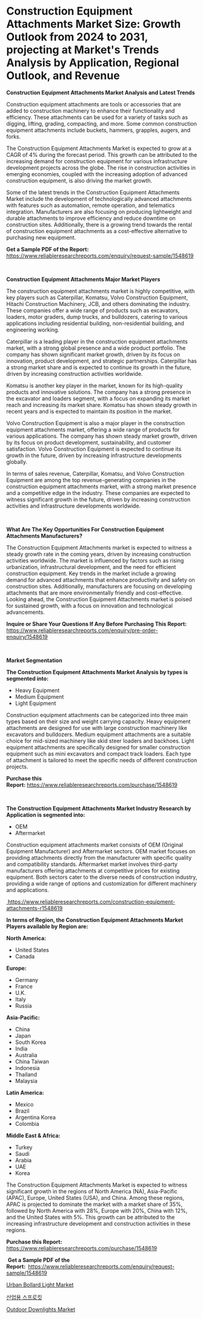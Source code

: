 <p><h1>Construction Equipment Attachments Market Size: Growth Outlook from 2024 to 2031, projecting at Market's Trends Analysis by Application, Regional Outlook, and Revenue</h1></p><p><strong>Construction Equipment Attachments Market Analysis and Latest Trends</strong></p>
<p><p>Construction equipment attachments are tools or accessories that are added to construction machinery to enhance their functionality and efficiency. These attachments can be used for a variety of tasks such as digging, lifting, grading, compacting, and more. Some common construction equipment attachments include buckets, hammers, grapples, augers, and forks.</p><p>The Construction Equipment Attachments Market is expected to grow at a CAGR of 4% during the forecast period. This growth can be attributed to the increasing demand for construction equipment for various infrastructure development projects across the globe. The rise in construction activities in emerging economies, coupled with the increasing adoption of advanced construction equipment, is also driving the market growth.</p><p>Some of the latest trends in the Construction Equipment Attachments Market include the development of technologically advanced attachments with features such as automation, remote operation, and telematics integration. Manufacturers are also focusing on producing lightweight and durable attachments to improve efficiency and reduce downtime on construction sites. Additionally, there is a growing trend towards the rental of construction equipment attachments as a cost-effective alternative to purchasing new equipment.</p></p>
<p><strong>Get a Sample PDF of the Report:&nbsp;</strong> <a href="https://www.reliableresearchreports.com/enquiry/request-sample/1548619">https://www.reliableresearchreports.com/enquiry/request-sample/1548619</a></p>
<p>&nbsp;</p>
<p><strong>Construction Equipment Attachments Major Market Players</strong></p>
<p><p>The construction equipment attachments market is highly competitive, with key players such as Caterpillar, Komatsu, Volvo Construction Equipment, Hitachi Construction Machinery, JCB, and others dominating the industry. These companies offer a wide range of products such as excavators, loaders, motor graders, dump trucks, and bulldozers, catering to various applications including residential building, non-residential building, and engineering working.</p><p>Caterpillar is a leading player in the construction equipment attachments market, with a strong global presence and a wide product portfolio. The company has shown significant market growth, driven by its focus on innovation, product development, and strategic partnerships. Caterpillar has a strong market share and is expected to continue its growth in the future, driven by increasing construction activities worldwide.</p><p>Komatsu is another key player in the market, known for its high-quality products and innovative solutions. The company has a strong presence in the excavator and loaders segment, with a focus on expanding its market reach and increasing its market share. Komatsu has shown steady growth in recent years and is expected to maintain its position in the market.</p><p>Volvo Construction Equipment is also a major player in the construction equipment attachments market, offering a wide range of products for various applications. The company has shown steady market growth, driven by its focus on product development, sustainability, and customer satisfaction. Volvo Construction Equipment is expected to continue its growth in the future, driven by increasing infrastructure developments globally.</p><p>In terms of sales revenue, Caterpillar, Komatsu, and Volvo Construction Equipment are among the top revenue-generating companies in the construction equipment attachments market, with a strong market presence and a competitive edge in the industry. These companies are expected to witness significant growth in the future, driven by increasing construction activities and infrastructure developments worldwide.</p></p>
<p>&nbsp;</p>
<p><strong>What Are The Key Opportunities For Construction Equipment Attachments Manufacturers?</strong></p>
<p><p>The Construction Equipment Attachments market is expected to witness a steady growth rate in the coming years, driven by increasing construction activities worldwide. The market is influenced by factors such as rising urbanization, infrastructural development, and the need for efficient construction equipment. Key trends in the market include a growing demand for advanced attachments that enhance productivity and safety on construction sites. Additionally, manufacturers are focusing on developing attachments that are more environmentally friendly and cost-effective. Looking ahead, the Construction Equipment Attachments market is poised for sustained growth, with a focus on innovation and technological advancements.</p></p>
<p><strong>Inquire or Share Your Questions If Any Before Purchasing This Report:</strong> <a href="https://www.reliableresearchreports.com/enquiry/pre-order-enquiry/1548619">https://www.reliableresearchreports.com/enquiry/pre-order-enquiry/1548619</a></p>
<p>&nbsp;</p>
<p><strong>Market Segmentation</strong></p>
<p><strong>The Construction Equipment Attachments Market Analysis by types is segmented into:</strong></p>
<p><ul><li>Heavy Equipment</li><li>Medium Equipment</li><li>Light Equipment</li></ul></p>
<p><p>Construction equipment attachments can be categorized into three main types based on their size and weight carrying capacity. Heavy equipment attachments are designed for use with large construction machinery like excavators and bulldozers. Medium equipment attachments are a suitable choice for mid-sized machinery like skid steer loaders and backhoes. Light equipment attachments are specifically designed for smaller construction equipment such as mini excavators and compact track loaders. Each type of attachment is tailored to meet the specific needs of different construction projects.</p></p>
<p><strong>Purchase this Report:&nbsp;</strong><a href="https://www.reliableresearchreports.com/purchase/1548619">https://www.reliableresearchreports.com/purchase/1548619</a></p>
<p>&nbsp;</p>
<p><strong>The Construction Equipment Attachments Market Industry Research by Application is segmented into:</strong></p>
<p><ul><li>OEM</li><li>Aftermarket</li></ul></p>
<p><p>Construction equipment attachments market consists of OEM (Original Equipment Manufacturer) and Aftermarket sectors. OEM market focuses on providing attachments directly from the manufacturer with specific quality and compatibility standards. Aftermarket market involves third-party manufacturers offering attachments at competitive prices for existing equipment. Both sectors cater to the diverse needs of construction industry, providing a wide range of options and customization for different machinery and applications.</p></p>
<p><a href="https://www.reliableresearchreports.com/construction-equipment-attachments-r1548619">&nbsp;https://www.reliableresearchreports.com/construction-equipment-attachments-r1548619</a></p>
<p><strong>In terms of Region, the Construction Equipment Attachments Market Players available by Region are:</strong></p>
<p>
    <p> <strong> North America: </strong>
        <ul>
            <li>United States</li>
            <li>Canada</li>
        </ul>
        </p> 
    <p> <strong> Europe: </strong>
        <ul>
            <li>Germany</li>
            <li>France</li>
            <li>U.K.</li>
            <li>Italy</li>
            <li>Russia</li>
        </ul>
        </p> 
    <p> <strong> Asia-Pacific: </strong>
        <ul>
            <li>China</li>
            <li>Japan</li>
            <li>South Korea</li>
            <li>India</li>
            <li>Australia</li>
            <li>China Taiwan</li>
            <li>Indonesia</li>
            <li>Thailand</li>
            <li>Malaysia</li>
        </ul>
        </p> 
    <p> <strong> Latin America: </strong>
        <ul>
            <li>Mexico</li>
            <li>Brazil</li>
            <li>Argentina Korea</li>
            <li>Colombia</li>
        </ul>
        </p> 
    <p> <strong> Middle East & Africa: </strong>
        <ul>
            <li>Turkey</li>
            <li>Saudi</li>
            <li>Arabia</li>
            <li>UAE</li>
            <li>Korea</li>
        </ul>
    </p>
    </p>
<p><p>The Construction Equipment Attachments Market is expected to witness significant growth in the regions of North America (NA), Asia-Pacific (APAC), Europe, United States (USA), and China. Among these regions, APAC is projected to dominate the market with a market share of 35%, followed by North America with 28%, Europe with 20%, China with 12%, and the United States with 5%. This growth can be attributed to the increasing infrastructure development and construction activities in these regions.</p></p>
<p><strong>Purchase this Report: </strong><a href="https://www.reliableresearchreports.com/purchase/1548619">https://www.reliableresearchreports.com/purchase/1548619</a></p>
<p>&nbsp;<strong>Get a Sample PDF of the Report:&nbsp;&nbsp;</strong><a href="https://www.reliableresearchreports.com/enquiry/request-sample/1548619">https://www.reliableresearchreports.com/enquiry/request-sample/1548619</a></p>
<p><strong></strong></p>
<p><p><a href="https://github.com/seekum/Market-Research-Report-List-2/blob/main/urban-bollard-light-market.md">Urban Bollard Light Market</a></p><p><a href="https://github.com/fernandotryO5lson96765/Market-Research-Report-List-1/blob/main/647140330688.md">산업용 스프로킷</a></p><p><a href="https://github.com/nancykennedykellievqfqt2/Market-Research-Report-List-2/blob/main/outdoor-downlights-market.md">Outdoor Downlights Market</a></p></p>